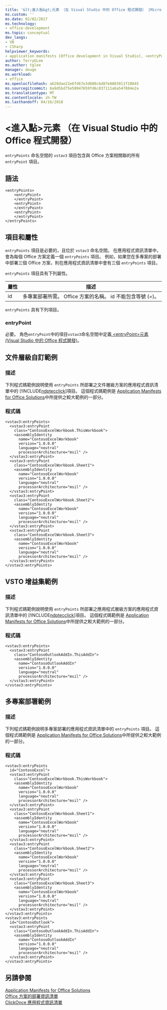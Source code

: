 ```yaml
---
title: '&lt;進入點&gt;元素 （在 Visual Studio 中的 Office 程式開發） |Microsoft 文件'
ms.custom: ''
ms.date: 02/02/2017
ms.technology:
- office-development
ms.topic: conceptual
dev_langs:
- VB
- CSharp
helpviewer_keywords:
- application manifests [Office development in Visual Studio], <entryPoints> element
author: TerryGLee
ms.author: tglee
manager: douge
ms.workload:
- office
ms.openlocfilehash: a620dae22e6fd67e3d880cbd87e8883911f28845
ms.sourcegitcommit: 6a9d5bd75e50947659fd6c837111a6a547884e2a
ms.translationtype: MT
ms.contentlocale: zh-TW
ms.lasthandoff: 04/16/2018
---
```

# <a name="ltentrypointsgt-element-office-development-in-visual-studio"></a>&lt;進入點&gt;元素 （在 Visual Studio 中的 Office 程式開發）
  `entryPoints` 命名空間的 `vstav3` 項目包含與 Office 方案相關聯的所有 `entryPoint` 項目。  
  
## <a name="syntax"></a>語法  
  
```  
<entryPoints>  
    <entryPoint>  
    </entryPoint>  
    <entryPoint>  
    </entryPoint>  
    <entryPoint>  
    </entryPoint>  
</entryPoints>  
```  
  
## <a name="elements-and-attributes"></a>項目和屬性  
 `entryPoints` 項目是必要的，且位於 `vstav3` 命名空間。 在應用程式資訊清單中，會為每個 Office 方案定義一個 `entryPoints` 項目。 例如，如果您在多專案的部署中部署三個 Office 方案，則在應用程式資訊清單中會有三個 `entryPoints` 項目。  
  
 `entryPoints` 項目具有下列屬性。  
  
|屬性|描述|  
|---------------|-----------------|  
|id|多專案部署所需。 Office 方案的名稱。 id 不能包含等號 (=)。|  
  
 `entryPoints` 具有下列項目。  
  
### <a name="entrypoint"></a>entryPoint  
 必要。 角色`entryPoint`中的項目`vstav3`命名空間中定義[ &#60;entryPoint&#62;元素&#40;Visual Studio 中的 Office 程式開發&#41;](../vsto/entrypoint-element-office-development-in-visual-studio.md)。  
  
## <a name="document-level-customization-example"></a>文件層級自訂範例  
  
### <a name="description"></a>描述  
 下列程式碼範例說明使用 `entryPoints` 所部署之文件層級方案的應用程式資訊清單中的 [!INCLUDE[ndptecclick](../vsto/includes/ndptecclick-md.md)]項目。 這個程式碼範例是 [Application Manifests for Office Solutions](../vsto/application-manifests-for-office-solutions.md)中所提供之較大範例的一部分。  
  
### <a name="code"></a>程式碼  
  
```  
<vstav3:entryPoints>  
  <vstav3:entryPoint   
    class="ContosoExcelWorkbook.ThisWorkbook">  
    <assemblyIdentity   
      name="ContosoExcelWorkbook"   
      version="1.0.0.0"   
      language="neutral"   
      processorArchitecture="msil" />  
  </vstav3:entryPoint>  
  <vstav3:entryPoint   
    class="ContosoExcelWorkbook.Sheet1">  
    <assemblyIdentity   
      name="ContosoExcelWorkbook"   
      version="1.0.0.0"   
      language="neutral"   
      processorArchitecture="msil" />  
  </vstav3:entryPoint>  
  <vstav3:entryPoint   
    class="ContosoExcelWorkbook.Sheet2">  
    <assemblyIdentity   
      name="ContosoExcelWorkbook"   
      version="1.0.0.0"   
      language="neutral"   
      processorArchitecture="msil" />  
  </vstav3:entryPoint>  
  <vstav3:entryPoint   
    class="ContosoExcelWorkbook.Sheet3">  
    <assemblyIdentity   
      name="ContosoExcelWorkbook"   
      version="1.0.0.0"   
      language="neutral"   
      processorArchitecture="msil" />  
  </vstav3:entryPoint>  
</vstav3:entryPoints>  
```  
  
## <a name="vsto-add-in-example"></a>VSTO 增益集範例  
  
### <a name="description"></a>描述  
 下列程式碼範例說明使用 `entryPoints` 所部署之應用程式層級方案的應用程式資訊清單中的 [!INCLUDE[ndptecclick](../vsto/includes/ndptecclick-md.md)]項目。 這個程式碼範例是 [Application Manifests for Office Solutions](../vsto/application-manifests-for-office-solutions.md)中所提供之較大範例的一部分。  
  
### <a name="code"></a>程式碼  
  
```  
<vstav3:entryPoints>  
  <vstav3:entryPoint   
    class="ContosoOutlookAddIn.ThisAddIn">  
    <assemblyIdentity   
      name="ContosoOutlookAddIn"   
      version="1.0.0.0"   
      language="neutral"   
      processorArchitecture="msil" />  
  </vstav3:entryPoint>  
</vstav3:entryPoints>  
```  
  
## <a name="multi-project-deployment-example"></a>多專案部署範例  
  
### <a name="description"></a>描述  
 下列程式碼範例說明多專案部署的應用程式資訊清單中的 `entryPoints` 項目。 這個程式碼範例是 [Application Manifests for Office Solutions](../vsto/application-manifests-for-office-solutions.md)中所提供之較大範例的一部分。  
  
### <a name="code"></a>程式碼  
  
```  
<vstav3:entryPoints   
  id="ContosoExcel">  
  <vstav3:entryPoint   
    class="ContosoExcelWorkbook.ThisWorkbook">  
    <assemblyIdentity   
      name="ContosoExcelWorkbook"   
      version="1.0.0.0"   
      language="neutral"   
      processorArchitecture="msil" />  
  </vstav3:entryPoint>  
  <vstav3:entryPoint   
    class="ContosoExcelWorkbook.Sheet1">  
    <assemblyIdentity   
      name="ContosoExcelWorkbook"   
      version="1.0.0.0"   
      language="neutral"   
      processorArchitecture="msil" />  
  </vstav3:entryPoint>  
  <vstav3:entryPoint   
    class="ContosoExcelWorkbook.Sheet2">  
    <assemblyIdentity   
      name="ContosoExcelWorkbook"   
      version="1.0.0.0"   
      language="neutral"   
      processorArchitecture="msil" />  
  </vstav3:entryPoint>  
  <vstav3:entryPoint   
    class="ContosoExcelWorkbook.Sheet3">  
    <assemblyIdentity   
      name="ContosoExcelWorkbook"   
      version="1.0.0.0"   
      language="neutral"   
      processorArchitecture="msil" />  
  </vstav3:entryPoint>  
</vstav3:entryPoints>  
<vstav3:entryPoints   
  id="ContosoOutlook">  
  <vstav3:entryPoint   
    class="ContosoOutlookAddIn.ThisAddIn">  
    <assemblyIdentity   
      name="ContosoOutlookAddIn"   
      version="1.0.0.0"   
      language="neutral"   
      processorArchitecture="msil" />  
  </vstav3:entryPoint>  
</vstav3:entryPoints>  
```  
  
## <a name="see-also"></a>另請參閱  
 [Application Manifests for Office Solutions](../vsto/application-manifests-for-office-solutions.md)   
 [Office 方案的部署資訊清單](../vsto/deployment-manifests-for-office-solutions.md)   
 [ClickOnce 應用程式資訊清單](/visualstudio/deployment/clickonce-application-manifest)  
  
  